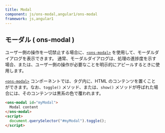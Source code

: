 ```yaml
---
title: Modal
component: js/ons-modal,angular1/ons-modal
framework: js,angular1
---
```


## モーダル ( ons-modal )

ユーザー側の操作を一切禁止する場合に、[`<ons-modal>`](/v2/docs/js/ons-modal.html) を使用して、モーダルダイアログを表示できます。
通常、モーダルダイアログは、処理の進捗度を示す場合、または、ユーザー側の操作が必要なことを明示的にアピールするときに使用します。

[`<ons-modal>`](/v2/docs/js/ons-modal.html) コンポーネントでは、タグ内に、HTML のコンテンツを置くことができます。なお、`toggle()` メソッド、または、`show()` メソッドが呼ばれた場合には、そのコンテンツは黒系の色で覆われます。

``` html
<ons-modal id="myModal">
  Modal content
</ons-modal>
<script>
  document.querySelector("#myModal").toggle();
</script>
```
